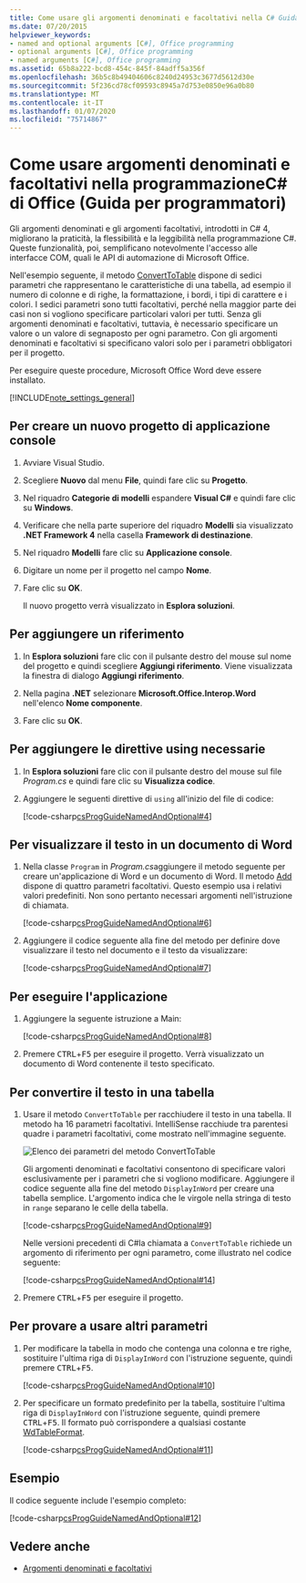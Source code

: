 ```yaml
---
title: Come usare gli argomenti denominati e facoltativi nella C# Guida alla programmazione di Office
ms.date: 07/20/2015
helpviewer_keywords:
- named and optional arguments [C#], Office programming
- optional arguments [C#], Office programming
- named arguments [C#], Office programming
ms.assetid: 65b8a222-bcd8-454c-845f-84adff5a356f
ms.openlocfilehash: 36b5c8b49404606c8240d24953c3677d5612d30e
ms.sourcegitcommit: 5f236cd78cf09593c8945a7d753e0850e96a0b80
ms.translationtype: MT
ms.contentlocale: it-IT
ms.lasthandoff: 01/07/2020
ms.locfileid: "75714867"
---
```

# <a name="how-to-use-named-and-optional-arguments-in-office-programming-c-programming-guide"></a>Come usare argomenti denominati e facoltativi nella programmazioneC# di Office (Guida per programmatori)

Gli argomenti denominati e gli argomenti facoltativi, introdotti in C# 4, migliorano la praticità, la flessibilità e la leggibilità nella programmazione C#. Queste funzionalità, poi, semplificano notevolmente l'accesso alle interfacce COM, quali le API di automazione di Microsoft Office.

Nell'esempio seguente, il metodo [ConvertToTable](<xref:Microsoft.Office.Interop.Word.Range.ConvertToTable%2A>) dispone di sedici parametri che rappresentano le caratteristiche di una tabella, ad esempio il numero di colonne e di righe, la formattazione, i bordi, i tipi di carattere e i colori. I sedici parametri sono tutti facoltativi, perché nella maggior parte dei casi non si vogliono specificare particolari valori per tutti. Senza gli argomenti denominati e facoltativi, tuttavia, è necessario specificare un valore o un valore di segnaposto per ogni parametro. Con gli argomenti denominati e facoltativi si specificano valori solo per i parametri obbligatori per il progetto.

Per eseguire queste procedure, Microsoft Office Word deve essere installato.

[!INCLUDE[note_settings_general](~/includes/note-settings-general-md.md)]

## <a name="to-create-a-new-console-application"></a>Per creare un nuovo progetto di applicazione console

1. Avviare Visual Studio.

2. Scegliere **Nuovo** dal menu **File**, quindi fare clic su **Progetto**.

3. Nel riquadro **Categorie di modelli** espandere **Visual C#** e quindi fare clic su **Windows**.

4. Verificare che nella parte superiore del riquadro **Modelli** sia visualizzato **.NET Framework 4** nella casella **Framework di destinazione**.

5. Nel riquadro **Modelli** fare clic su **Applicazione console**.

6. Digitare un nome per il progetto nel campo **Nome**.

7. Fare clic su **OK**.

     Il nuovo progetto verrà visualizzato in **Esplora soluzioni**.

## <a name="to-add-a-reference"></a>Per aggiungere un riferimento

1. In **Esplora soluzioni** fare clic con il pulsante destro del mouse sul nome del progetto e quindi scegliere **Aggiungi riferimento**. Viene visualizzata la finestra di dialogo **Aggiungi riferimento**.

2. Nella pagina **.NET** selezionare **Microsoft.Office.Interop.Word** nell'elenco **Nome componente**.

3. Fare clic su **OK**.

## <a name="to-add-necessary-using-directives"></a>Per aggiungere le direttive using necessarie

1. In **Esplora soluzioni** fare clic con il pulsante destro del mouse sul file *Program.cs* e quindi fare clic su **Visualizza codice**.

2. Aggiungere le seguenti direttive di `using` all'inizio del file di codice:

     [!code-csharp[csProgGuideNamedAndOptional#4](~/samples/snippets/csharp/VS_Snippets_VBCSharp/csprogguidenamedandoptional/cs/wordprogram.cs#4)]

## <a name="to-display-text-in-a-word-document"></a>Per visualizzare il testo in un documento di Word

1. Nella classe `Program` in *Program.cs*aggiungere il metodo seguente per creare un'applicazione di Word e un documento di Word. Il metodo [Add](<xref:Microsoft.Office.Interop.Word.Documents.Add%2A>) dispone di quattro parametri facoltativi. Questo esempio usa i relativi valori predefiniti. Non sono pertanto necessari argomenti nell'istruzione di chiamata.

     [!code-csharp[csProgGuideNamedAndOptional#6](~/samples/snippets/csharp/VS_Snippets_VBCSharp/csprogguidenamedandoptional/cs/wordprogram.cs#6)]

2. Aggiungere il codice seguente alla fine del metodo per definire dove visualizzare il testo nel documento e il testo da visualizzare:

     [!code-csharp[csProgGuideNamedAndOptional#7](~/samples/snippets/csharp/VS_Snippets_VBCSharp/csprogguidenamedandoptional/cs/wordprogram.cs#7)]

## <a name="to-run-the-application"></a>Per eseguire l'applicazione

1. Aggiungere la seguente istruzione a Main:

     [!code-csharp[csProgGuideNamedAndOptional#8](~/samples/snippets/csharp/VS_Snippets_VBCSharp/csprogguidenamedandoptional/cs/wordprogram.cs#8)]

2. Premere <kbd>CTRL</kbd>+<kbd>F5</kbd> per eseguire il progetto. Verrà visualizzato un documento di Word contenente il testo specificato.

## <a name="to-change-the-text-to-a-table"></a>Per convertire il testo in una tabella
  
1. Usare il metodo `ConvertToTable` per racchiudere il testo in una tabella. Il metodo ha 16 parametri facoltativi. IntelliSense racchiude tra parentesi quadre i parametri facoltativi, come mostrato nell'immagine seguente.

     ![Elenco dei parametri del metodo ConvertToTable](./media/how-to-use-named-and-optional-arguments-in-office-programming/convert-table-parameters.png)

     Gli argomenti denominati e facoltativi consentono di specificare valori esclusivamente per i parametri che si vogliono modificare. Aggiungere il codice seguente alla fine del metodo `DisplayInWord` per creare una tabella semplice. L'argomento indica che le virgole nella stringa di testo in `range` separano le celle della tabella.

     [!code-csharp[csProgGuideNamedAndOptional#9](~/samples/snippets/csharp/VS_Snippets_VBCSharp/csprogguidenamedandoptional/cs/wordprogram.cs#9)]

     Nelle versioni precedenti di C#la chiamata a `ConvertToTable` richiede un argomento di riferimento per ogni parametro, come illustrato nel codice seguente:
  
     [!code-csharp[csProgGuideNamedAndOptional#14](~/samples/snippets/csharp/VS_Snippets_VBCSharp/csprogguidenamedandoptional/cs/wordprogram.cs#14)]

2. Premere <kbd>CTRL</kbd>+<kbd>F5</kbd> per eseguire il progetto.

## <a name="to-experiment-with-other-parameters"></a>Per provare a usare altri parametri

1. Per modificare la tabella in modo che contenga una colonna e tre righe, sostituire l'ultima riga di `DisplayInWord` con l'istruzione seguente, quindi premere <kbd>CTRL</kbd>+<kbd>F5</kbd>.  

     [!code-csharp[csProgGuideNamedAndOptional#10](~/samples/snippets/csharp/VS_Snippets_VBCSharp/csprogguidenamedandoptional/cs/wordprogram.cs#10)]

2. Per specificare un formato predefinito per la tabella, sostituire l'ultima riga di `DisplayInWord` con l'istruzione seguente, quindi premere <kbd>CTRL</kbd>+<kbd>F5</kbd>. Il formato può corrispondere a qualsiasi costante [WdTableFormat](<xref:Microsoft.Office.Interop.Word.WdTableFormat>).

     [!code-csharp[csProgGuideNamedAndOptional#11](~/samples/snippets/csharp/VS_Snippets_VBCSharp/csprogguidenamedandoptional/cs/wordprogram.cs#11)]

## <a name="example"></a>Esempio

Il codice seguente include l'esempio completo:

 [!code-csharp[csProgGuideNamedAndOptional#12](~/samples/snippets/csharp/VS_Snippets_VBCSharp/csprogguidenamedandoptional/cs/wordprogram.cs#12)]

## <a name="see-also"></a>Vedere anche

- [Argomenti denominati e facoltativi](./named-and-optional-arguments.md)
